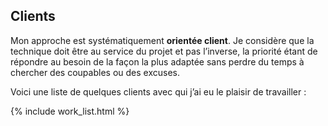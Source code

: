 ## Clients

Mon approche est systématiquement **orientée client**. Je considère que la
technique doit être au service du projet et pas l’inverse, la priorité étant de
répondre au besoin de la façon la plus adaptée sans perdre du temps à chercher
des coupables ou des excuses.

Voici une liste de quelques clients avec qui j’ai eu le plaisir de travailler&nbsp;:

{% include work_list.html %}
